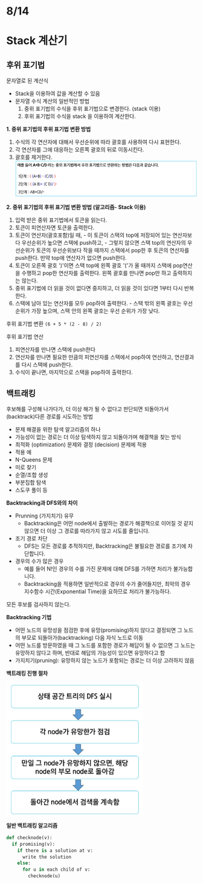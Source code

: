 # 8/14

# Stack 계산기

## 후위 표기법

문자열로 된 계산식
- Stack을 이용하여 값을 계산할 수 있음
- 문자열 수식 계산의 일반적인 방법
  1. 중위 표기법의 수식을 후위 표기법으로 변경한다. (stack 이용)
  2. 후위 표기법의 수식을 stack 을 이용하여 계산한다.

**1. 중위 표기법의 후위 표기법 변환 방법**
  1. 수식의 각 연산자에 대해서 우선순위에 따라 괄호를 사용하여 다시 표현한다.
  2. 각 연산자를 그에 대응하는 오른쪽 괄호의 뒤로 이동시킨다.
  3. 괄호를 제거한다.
![alt text](<images/08_14/스크린샷 2025-08-14 090845.png>)

**2. 중위 표기법의 후위 표기법 변환 방법 (알고리즘- Stack 이용)**
  1. 입력 받은 중위 표기법에서 토큰을 읽는다.
  2. 토큰이 피연산자면 토큰을 출력한다.
  3. 토큰이 연산자(괄호포함)일 때,
    - 이 토큰이 스택의 top에 저장되어 있는 연산자보다 우선순위가 높으면 스택에 push하고,
    - 그렇지 않으면 스택 top의 연산자의 우선순위가 토큰의 우선순위보다 작을 때까지 스택에서 pop한 후 토큰의 연산자를 push한다. 만약 top에 연산자가 없으면 push한다.
  4. 토큰이 오른쪽 괄호 ')'이면 스택 top에 왼쪽 괄호 '('가 올 때까지 스택에 pop연산을 수행하고 pop한 연산자를 출력한다. 왼쪽 괄호를 만나면 pop만 하고 출력하지는 않는다.
  5. 중위 표기법에 더 읽을 것이 없다면 중지하고, 더 읽을 것이 있다면 1부터 다시 반복한다.
  6. 스택에 남아 있는 연산자를 모두 pop하여 출력한다.
    - 스택 밖의 왼쪽 괄호는 우선 순위가 가장 높으며, 스택 안의 왼쪽 괄호는 우선 순위가 가장 낮다.

후위 표기법 변환
`(6 + 5 * (2 - 8) / 2)`

후위 표기법 연산
1. 피연산자를 만나면 스택에 push한다
2. 연산자를 만나면 필요한 만큼의 피연산자를 스택에서 pop하여 연산하고, 연산결과를 다시 스택에 push한다.
3. 수식이 끝나면, 마지막으로 스택을 pop하여 출력한다.

## 백트래킹
후보해를 구성해 나가다가, 더 이상 해가 될 수 없다고 판단되면 되돌아가서(backtrack)다른 경로를 시도하는 방법
- 문제 해결을 위한 탐색 알고리즘의 하나
- 가능성이 없는 경로는 더 이상 탐색하지 않고 되돌아가며 해결책을 찾는 방식
- 최적화 (optimization) 문제와 결정 (decision) 문제에 적용
- 적용 예
- N-Queens 문제 
- 미로 찾기
- 순열/조합 생성
- 부분집합 탐색
- 스도쿠 풀이 등

**Backtracking과 DFS와의 차이**

- Prunning (가지치기) 유무
  - Backtracking은 어떤 node에서 출발하는 경로가 해결책으로 이어질 것 같지 않으면 더 이상 그 경로를 따라가지 않고 시도를 줄입니다.
- 조기 경로 차단
  - DFS는 모든 경로를 추적하지만, Backtracking은 불필요한 경로를 조기에 차단합니다.
- 경우의 수가 많은 경우
  - 예를 들어 N!인 경우의 수를 가진 문제에 대해 DFS를 가하면 처리가 불가능합니다.
  - Backtracking을 적용하면 일반적으로 경우의 수가 줄어들지만, 최악의 경우 지수함수 시간(Exponential Time)을 요하므로 처리가 불가능하다.

모든 후보를 검사하지 않는다.

**Backtracking 기법**
- 어떤 노드의 유망성을 점검한 후에 유망(promising)하지 않다고 결정되면 그 노드의 부모로 되돌아가(backtracking) 다음 자식 노드로 이동
- 어떤 노드를 방문하였을 때 그 노드를 포함한 경로가 해답이 될 수 없으면 그 노드는 유망하지 않다고 하며, 반대로 해답의 가능성이 있으면 유망하다고 함
- 가지치기(pruning): 유망하지 않는 노드가 포함되는 경로는 더 이상 고려하지 않음

**백트래킹 진행 절차**

![alt text](<images/08_14/스크린샷 2025-08-14 102457.png>)

**일반 백트래킹 알고리즘**

```python
def checknode(v):
  if promising(v):
    if there is a solution at v:
      write the solution
    else:
      for u in each child of v:
        checknode(u)
```        